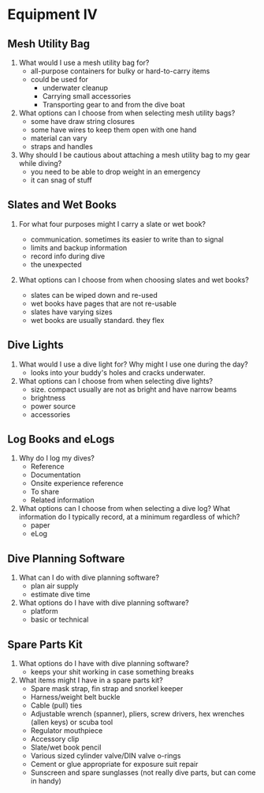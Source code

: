 # Equipment IV

## Mesh Utility Bag

1. What would I use a mesh utility bag for?
   - all-purpose containers for bulky or hard-to-carry items
   - could be used for
     - underwater cleanup
     - Carrying small accessories
     - Transporting gear to and from the dive boat
2. What options can I choose from when selecting mesh utility bags?
   - some have draw string closures
   - some have wires to keep them open with one hand
   - material can vary
   - straps and handles
3. Why should I be cautious about attaching a mesh utility bag to my gear while diving?
   - you need to be able to drop weight in an emergency
   - it can snag of stuff

## Slates and Wet Books

1. For what four purposes might I carry a slate or wet book?
   - communication. sometimes its easier to write than to signal
   - limits and backup information
   - record info during dive
   - the unexpected

2. What options can I choose from when choosing slates and wet books?
   - slates can be wiped down and re-used
   - wet books have pages that are not re-usable
   - slates have varying sizes
   - wet books are usually standard. they flex

## Dive Lights

1. What would I use a dive light for? Why might I use one during the day?
   - looks into your buddy's holes and cracks underwater.
2. What options can I choose from when selecting dive lights?
   - size. compact usually are not as bright and have narrow beams
   - brightness
   - power source
   - accessories

## Log Books and eLogs

1. Why do I log my dives?
   - Reference
   - Documentation
   - Onsite experience reference
   - To share
   - Related information
2. What options can I choose from when selecting a dive log? What information do I typically record, at a minimum regardless of which?
   - paper
   - eLog

## Dive Planning Software

1. What can I do with dive planning software?
   - plan air supply
   - estimate dive time
2. What options do I have with dive planning software?
   - platform
   - basic or technical

## Spare Parts Kit

1. What options do I have with dive planning software?
   - keeps your shit working in case something breaks
2. What items might I have in a spare parts kit?
   - Spare mask strap, fin strap and snorkel keeper
   - Harness/weight belt buckle
   - Cable (pull) ties
   - Adjustable wrench (spanner), pliers, screw drivers, hex wrenches (allen keys) or scuba tool
   - Regulator mouthpiece
   - Accessory clip
   - Slate/wet book pencil
   - Various sized cylinder valve/DIN valve o-rings
   - Cement or glue appropriate for exposure suit repair
   - Sunscreen and spare sunglasses (not really dive parts, but can come in handy)

